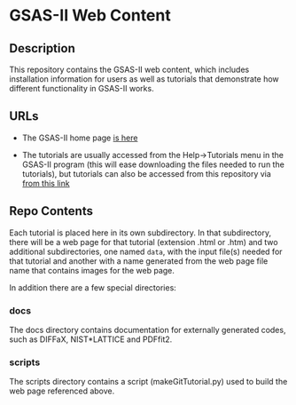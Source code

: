 # GSAS-II Web Content

## Description
This repository contains the GSAS-II web content, which includes installation information for users as well as tutorials that demonstrate how different functionality
in GSAS-II works. 

## URLs
* The GSAS-II home page [is here](https://advancedphotonsource.github.io/GSAS-II-tutorials/index.html)

* The tutorials are usually accessed from the Help->Tutorials
menu in the GSAS-II program (this will ease downloading the files needed to
run the tutorials), but tutorials can also be accessed from this repository via [from this link](https://advancedphotonsource.github.io/GSAS-II-tutorials/tutorials.html)

## Repo Contents
Each tutorial is placed here in its own subdirectory. In that subdirectory, there will be a web page for that tutorial (extension .html or .htm) and two additional subdirectories, one named `data`, with the input file(s) needed for that tutorial and another with a name generated from the web page file name that contains images for the web page. 

In addition there are a few special directories: 

### docs
The docs directory contains documentation for externally generated codes, such as
DIFFaX, NIST*LATTICE and PDFfit2.

### scripts
The scripts directory contains a script (makeGitTutorial.py) used to build the web page referenced above. 
